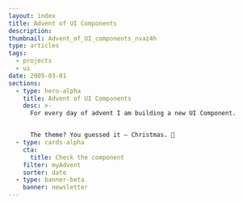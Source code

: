 ```yaml
---
layout: index
title: Advent of UI Components
description:
thumbnail: Advent_of_UI_components_nvaz4h
type: articles
tags:
  - projects
  - ui
date: 2005-03-01
sections:
  - type: hero-alpha
    title: Advent of UI Components
    desc: >-
      For every day of advent I am building a new UI Component.


      The theme? You guessed it ― Christmas. 🎄
  - type: cards-alpha
    cta:
      title: Check the component
    filter: myAdvent
    sorter: date
  - type: banner-beta
    banner: newsletter
---
```

